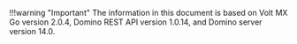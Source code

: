 !!!warning "Important"
    The information in this document is based on Volt MX Go version 2.0.4, Domino REST API version 1.0.14, and Domino server version 14.0.
